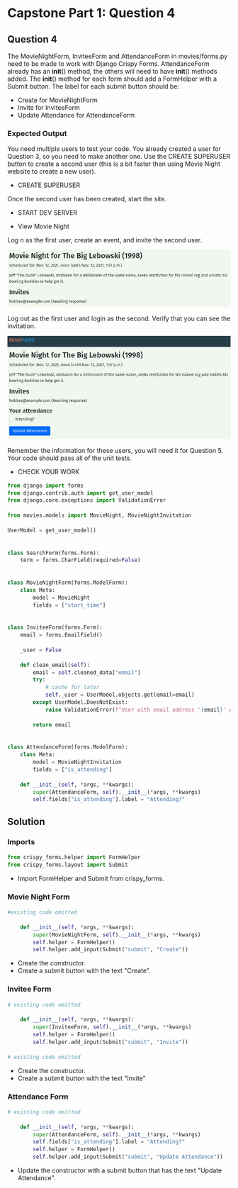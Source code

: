 # Capstone Part 1: Question 4

## Question 4
The MovieNightForm, InviteeForm and AttendanceForm in movies/forms.py need to be made to work with Django Crispy Forms. AttendanceForm already has an __init__() method, the others will need to have __init__() methods added. The __init__() method for each form should add a FormHelper with a Submit button. The label for each submit button should be:
- Create for MovieNightForm
- Invite for InviteeForm
- Update Attendance for AttendanceForm

### Expected Output
You need multiple users to test your code. You already created a user for Question 3, so you need to make another one. Use the CREATE SUPERUSER button to create a second user (this is a bit faster than using Movie Night website to create a new user).
- CREATE SUPERUSER

Once the second user has been created, start the site.
- START DEV SERVER

- View Movie Night

Log n as the first user, create an event, and invite the second user.

![alt text](question4-img-invites.png)

Log out as the first user and login as the second. Verify that you can see the invitation.

![alt text](question4-img-s-invitations.png)

Remember the information for these users, you will need it for Question 5. Your code should pass all of the unit tests.
- CHECK YOUR WORK

```py
from django import forms
from django.contrib.auth import get_user_model
from django.core.exceptions import ValidationError

from movies.models import MovieNight, MovieNightInvitation

UserModel = get_user_model()


class SearchForm(forms.Form):
    term = forms.CharField(required=False)


class MovieNightForm(forms.ModelForm):
    class Meta:
        model = MovieNight
        fields = ["start_time"]


class InviteeForm(forms.Form):
    email = forms.EmailField()

    _user = False

    def clean_email(self):
        email = self.cleaned_data["email"]
        try:
            # cache for later
            self._user = UserModel.objects.get(email=email)
        except UserModel.DoesNotExist:
            raise ValidationError(f"User with email address '{email}' was not found.")

        return email


class AttendanceForm(forms.ModelForm):
    class Meta:
        model = MovieNightInvitation
        fields = ["is_attending"]

    def __init__(self, *args, **kwargs):
        super(AttendanceForm, self).__init__(*args, **kwargs)
        self.fields["is_attending"].label = "Attending?"
```

## Solution

### Imports
```py
from crispy_forms.helper import FormHelper
from crispy_forms.layout import Submit
```

- Import FormHelper and Submit from crispy_forms.

### Movie Night Form
```py
#existing code omitted

    def __init__(self, *args, **kwargs):
        super(MovieNightForm, self).__init__(*args, **kwargs)
        self.helper = FormHelper()
        self.helper.add_input(Submit("submit", "Create"))
```
- Create the constructor.
- Create a submit button with the text "Create".

### Invitee Form
```py
# existing code omitted

    def __init__(self, *args, **kwargs):
        super(InviteeForm, self).__init__(*args, **kwargs)
        self.helper = FormHelper()
        self.helper.add_input(Submit("submit", "Invite"))

# existing code omitted
```
- Create the constructor.
- Create a submit button with the text "Invite"


### Attendance Form
```py
# existing code omitted

    def __init__(self, *args, **kwargs):
        super(AttendanceForm, self).__init__(*args, **kwargs)
        self.fields["is_attending"].label = "Attending?"
        self.helper = FormHelper()
        self.helper.add_input(Submit("submit", "Update Attendance"))
```
- Update the constructor with a submit button that has the text "Update Attendance".